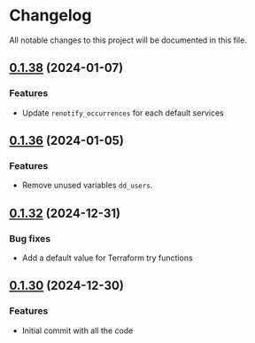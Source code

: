 # Changelog

All notable changes to this project will be documented in this file.

## [0.1.38]() (2024-01-07)

### Features

* Update `renotify_occurrences` for each default services

## [0.1.36]() (2024-01-05)

### Features

* Remove unused variables `dd_users`.

## [0.1.32]() (2024-12-31)

### Bug fixes

* Add a default value for Terraform try functions

## [0.1.30]() (2024-12-30)

### Features

* Initial commit with all the code
